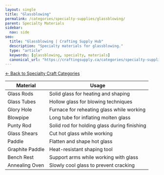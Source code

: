 ```yaml
---
layout: single
title: "Glassblowing"
permalink: /categories/specialty-supplies/glassblowing/
parent: Specialty Materials
sidebar:
  nav: side
seo:
  title: "Glassblowing | Crafting Supply Hub"
  description: "Specialty materials for glassblowing."
  type: "article"
  keywords: [glassblowing, specialty, materials]
  canonical_url: "https://craftingsupply.ca/categories/specialty-supplies/glassblowing/"
---
```

[← Back to Specialty Craft Categories](/categories/specialty-supplies/)

| Material | Usage |
|----------|-------|
| Glass Rods | Solid glass for heating and shaping |
| Glass Tubes | Hollow glass for blowing techniques |
| Glory Hole | Furnace for reheating glass while working |
| Blowpipe | Long tube for inflating molten glass |
| Punty Rod | Solid rod for holding glass during finishing |
| Glass Shears | Cut hot glass while working |
| Paddle | Flatten and shape hot glass |
| Graphite Paddle | Heat-resistant shaping tool |
| Bench Rest | Support arms while working with glass |
| Annealing Oven | Slowly cool glass to prevent cracking |

